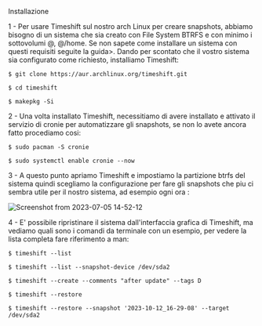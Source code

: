 Installazione

1 - Per usare Timeshift sul nostro arch Linux per creare snapshots, abbiamo bisogno di un sistema che sia creato con File System BTRFS e con minimo i sottovolumi @, @/home. Se non sapete come installare un sistema con questi requisiti seguite la guida>.
Dando per scontato che il vostro sistema sia configurato come richiesto, installiamo Timeshift:

`$ git clone https://aur.archlinux.org/timeshift.git`

`$ cd timeshift`

`$ makepkg -Si`

2 - Una volta installato Timeshift, necessitiamo di avere installato e attivato il servizio di cronie per automatizzare gli snapshots, se non lo avete ancora fatto procediamo cosi:

`$ sudo pacman -S cronie`

`$ sudo systemctl enable cronie --now`

3 -  A questo punto apriamo Timeshift e impostiamo la partizione btrfs del sistema quindi scegliamo la configurazione per fare gli snapshots che piu ci sembra utile per il nostro sistema, ad esempio ogni ora :

![Screenshot from 2023-07-05 14-52-12](https://github.com/ArchItalia/site/assets/117321045/a31ced93-27d5-47e2-b13d-56c6562c274e)


4 -  E' possibile ripristinare il sistema dall'interfaccia grafica di Timeshift, ma vediamo quali sono i comandi da terminale con un esempio, per vedere la lista completa fare riferimento a man:

```
$ timeshift --list

$ timeshift --list --snapshot-device /dev/sda2

$ timeshift --create --comments "after update" --tags D

$ timeshift --restore

$ timeshift --restore --snapshot '2023-10-12_16-29-08' --target /dev/sda2
```
